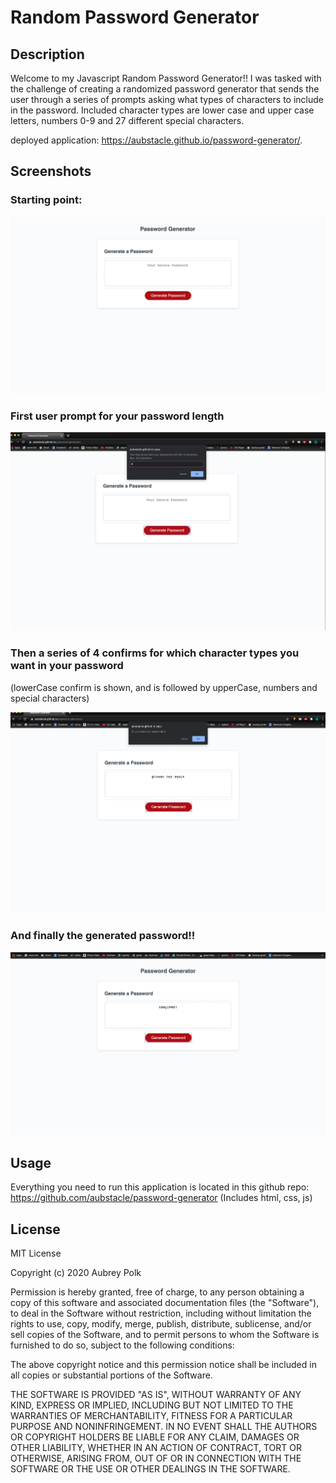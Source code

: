 # Random Password Generator


## Description
Welcome to my Javascript Random Password Generator!! I was tasked with the challenge of creating a randomized password generator that sends the user through a series of prompts asking what types of characters to include in the password. Included character types are lower case and upper case letters, numbers 0-9 and 27 different special characters.

deployed application: https://aubstacle.github.io/password-generator/.

## Screenshots

### Starting point:
![Screenshot1](https://github.com/aubstacle/password-generator/blob/master/Assets/screenshot1.png)

### First user prompt for your password length
![Screenshot2](https://github.com/aubstacle/password-generator/blob/master/Assets/Screenshot2.png)

### Then a series of 4 confirms for which character types you want in your password
(lowerCase confirm is shown, and is followed by upperCase, numbers and special characters)

![Screenshot3](https://github.com/aubstacle/password-generator/blob/master/Assets/Screenshot3.png)

### And finally the generated password!!
![Screenshot4](https://github.com/aubstacle/password-generator/blob/master/Assets/Screenshot4.png)

## Usage

Everything you need to run this application is located in this github repo: https://github.com/aubstacle/password-generator
(Includes html, css, js)

## License

MIT License

Copyright (c) 2020 Aubrey Polk

Permission is hereby granted, free of charge, to any person obtaining a copy of this software and associated documentation files (the "Software"), to deal in the Software without restriction, including without limitation the rights to use, copy, modify, merge, publish, distribute, sublicense, and/or sell copies of the Software, and to permit persons to whom the Software is furnished to do so, subject to the following conditions:

The above copyright notice and this permission notice shall be included in all copies or substantial portions of the Software.

THE SOFTWARE IS PROVIDED "AS IS", WITHOUT WARRANTY OF ANY KIND, EXPRESS OR IMPLIED, INCLUDING BUT NOT LIMITED TO THE WARRANTIES OF MERCHANTABILITY, FITNESS FOR A PARTICULAR PURPOSE AND NONINFRINGEMENT. IN NO EVENT SHALL THE AUTHORS OR COPYRIGHT HOLDERS BE LIABLE FOR ANY CLAIM, DAMAGES OR OTHER LIABILITY, WHETHER IN AN ACTION OF CONTRACT, TORT OR OTHERWISE, ARISING FROM, OUT OF OR IN CONNECTION WITH THE SOFTWARE OR THE USE OR OTHER DEALINGS IN THE SOFTWARE.

